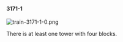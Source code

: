 #### 3171-1
![train-3171-1-0.png](https://github.com/lil-lab/nlvr/raw/master/nlvr/train/images/47/train-3171-1-0.png "train-3171-1-0.png")

There is at least one tower with four blocks.